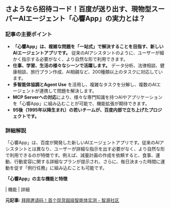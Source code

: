 ## さようなら招待コード！百度が送り出す、現物型スーパーAIエージェント「心響App」の実力とは？

### 記事の主要ポイント

* **「心響App」は、複雑な問題を「一站式」で解決することを目指す、新しいAIエージェントアプリです。** 従来のAIアシスタントのように、ユーザーが細かく指示する必要がなく、より自然な形で利用できます。
* **仕事、学習、生活の様々なシーンで活躍します。** データ分析、法律相談、健康相談、旅行プラン作成、AI相親など、200種類以上のタスクに対応しています。
* **多智能体協調とAgent Use** を活用し、複雑なタスクを分解し、複数のAIエージェントが連携して問題を解決します。
* **MCP Serverへの対応**により、様々な専門知識を持つAIやアプリケーションを「心響App」に組み込むことが可能で、機能拡張が期待できます。
* **95後（1995年以降生まれ）の若いチームが、百度内部で立ち上げたプロジェクトです。**

### 詳細解説

「心響App」は、百度が開発した新しいAIエージェントアプリです。従来のAIアシスタントとは異なり、ユーザーが詳細な指示を出す必要がなく、より自然な形で利用できるのが特徴です。例えば、減量計画の作成を依頼すると、食事、運動、行動変容に関する詳細なプランが提示され、さらに、毎日決まった時間に運動を促す「例行任務」に組み込むことも可能です。

**「心響App」の主な機能と特徴**

| 機能 | 詳細 

**元記事:** [拜拜邀请码！首个现货超级智能体实测 - 智源社区](https://hub.baai.ac.cn/view/45257)